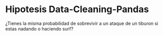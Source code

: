 # Hipotesis Data-Cleaning-Pandas

¿Tienes la misma probabilidad de sobrevivir a un ataque de un tiburon si estas nadando o haciendo surf?
